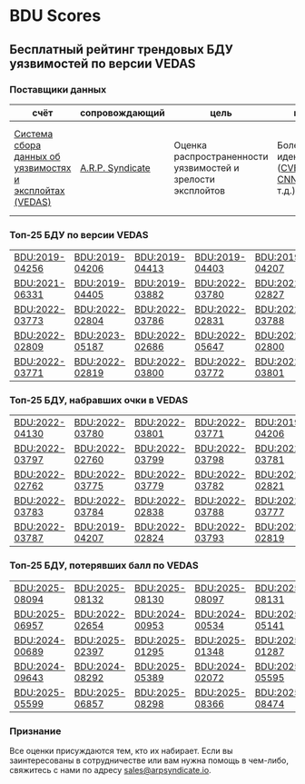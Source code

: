 
# BDU Scores
## Бесплатный рейтинг трендовых БДУ уязвимостей по версии VEDAS

### Поставщики данных
| счёт | cопровождающий | цель | покрытие | определение | частота |
| ----- | ---------- | ------- | -------- | ----------- | --------- |
| [Система сбора данных об уязвимостях и эксплойтах (VEDAS)](https://vedas.arpsyndicate.io) | [A.R.P. Syndicate](https://www.arpsyndicate.io) | Оценка распространенности уязвимостей и зрелости эксплойтов | Более 150 идентификаторов ([CVE](https://github.com/ARPSyndicate/cve-scores), [EUVD](https://github.com/ARPSyndicate/euvd-scores), [CNNVD](https://github.com/ARPSyndicate/cnnvd-scores), [BDU](https://github.com/ARPSyndicate/bdu-scores) и т.д.) | Аналитические данные с открытым исходным кодом (OSINT), полученные от [Exploit Observer](https://www.exploit.observer) | 12-16 часов |



<h3>Топ-25 БДУ по версии VEDAS</h3>

<table>
  <tr>
    <td><a href='https://vedas.arpsyndicate.io/?vuln=BDU:2019-04256'>BDU:2019-04256</a></td>
    <td><a href='https://vedas.arpsyndicate.io/?vuln=BDU:2019-04206'>BDU:2019-04206</a></td>
    <td><a href='https://vedas.arpsyndicate.io/?vuln=BDU:2019-04413'>BDU:2019-04413</a></td>
    <td><a href='https://vedas.arpsyndicate.io/?vuln=BDU:2019-04403'>BDU:2019-04403</a></td>
    <td><a href='https://vedas.arpsyndicate.io/?vuln=BDU:2019-04207'>BDU:2019-04207</a></td>
  </tr>
  <tr>
    <td><a href='https://vedas.arpsyndicate.io/?vuln=BDU:2021-06331'>BDU:2021-06331</a></td>
    <td><a href='https://vedas.arpsyndicate.io/?vuln=BDU:2019-04405'>BDU:2019-04405</a></td>
    <td><a href='https://vedas.arpsyndicate.io/?vuln=BDU:2019-03882'>BDU:2019-03882</a></td>
    <td><a href='https://vedas.arpsyndicate.io/?vuln=BDU:2022-03780'>BDU:2022-03780</a></td>
    <td><a href='https://vedas.arpsyndicate.io/?vuln=BDU:2022-02827'>BDU:2022-02827</a></td>
  </tr>
  <tr>
    <td><a href='https://vedas.arpsyndicate.io/?vuln=BDU:2022-03773'>BDU:2022-03773</a></td>
    <td><a href='https://vedas.arpsyndicate.io/?vuln=BDU:2022-02804'>BDU:2022-02804</a></td>
    <td><a href='https://vedas.arpsyndicate.io/?vuln=BDU:2022-03786'>BDU:2022-03786</a></td>
    <td><a href='https://vedas.arpsyndicate.io/?vuln=BDU:2022-02831'>BDU:2022-02831</a></td>
    <td><a href='https://vedas.arpsyndicate.io/?vuln=BDU:2022-03788'>BDU:2022-03788</a></td>
  </tr>
  <tr>
    <td><a href='https://vedas.arpsyndicate.io/?vuln=BDU:2022-02809'>BDU:2022-02809</a></td>
    <td><a href='https://vedas.arpsyndicate.io/?vuln=BDU:2023-05187'>BDU:2023-05187</a></td>
    <td><a href='https://vedas.arpsyndicate.io/?vuln=BDU:2022-02686'>BDU:2022-02686</a></td>
    <td><a href='https://vedas.arpsyndicate.io/?vuln=BDU:2022-05647'>BDU:2022-05647</a></td>
    <td><a href='https://vedas.arpsyndicate.io/?vuln=BDU:2022-02800'>BDU:2022-02800</a></td>
  </tr>
  <tr>
    <td><a href='https://vedas.arpsyndicate.io/?vuln=BDU:2022-03771'>BDU:2022-03771</a></td>
    <td><a href='https://vedas.arpsyndicate.io/?vuln=BDU:2022-02819'>BDU:2022-02819</a></td>
    <td><a href='https://vedas.arpsyndicate.io/?vuln=BDU:2022-03800'>BDU:2022-03800</a></td>
    <td><a href='https://vedas.arpsyndicate.io/?vuln=BDU:2022-03772'>BDU:2022-03772</a></td>
    <td><a href='https://vedas.arpsyndicate.io/?vuln=BDU:2022-03801'>BDU:2022-03801</a></td>
  </tr>
</table>


<h3>Топ-25 БДУ, набравших очки в VEDAS</h3>

<table>
  <tr>
    <td><a href='https://vedas.arpsyndicate.io/?vuln=BDU:2022-04130'>BDU:2022-04130</a></td>
    <td><a href='https://vedas.arpsyndicate.io/?vuln=BDU:2022-03780'>BDU:2022-03780</a></td>
    <td><a href='https://vedas.arpsyndicate.io/?vuln=BDU:2022-03801'>BDU:2022-03801</a></td>
    <td><a href='https://vedas.arpsyndicate.io/?vuln=BDU:2022-03771'>BDU:2022-03771</a></td>
    <td><a href='https://vedas.arpsyndicate.io/?vuln=BDU:2019-04206'>BDU:2019-04206</a></td>
  </tr>
  <tr>
    <td><a href='https://vedas.arpsyndicate.io/?vuln=BDU:2022-03797'>BDU:2022-03797</a></td>
    <td><a href='https://vedas.arpsyndicate.io/?vuln=BDU:2022-02760'>BDU:2022-02760</a></td>
    <td><a href='https://vedas.arpsyndicate.io/?vuln=BDU:2022-03799'>BDU:2022-03799</a></td>
    <td><a href='https://vedas.arpsyndicate.io/?vuln=BDU:2022-03798'>BDU:2022-03798</a></td>
    <td><a href='https://vedas.arpsyndicate.io/?vuln=BDU:2022-03781'>BDU:2022-03781</a></td>
  </tr>
  <tr>
    <td><a href='https://vedas.arpsyndicate.io/?vuln=BDU:2022-02762'>BDU:2022-02762</a></td>
    <td><a href='https://vedas.arpsyndicate.io/?vuln=BDU:2022-03775'>BDU:2022-03775</a></td>
    <td><a href='https://vedas.arpsyndicate.io/?vuln=BDU:2022-03779'>BDU:2022-03779</a></td>
    <td><a href='https://vedas.arpsyndicate.io/?vuln=BDU:2022-03782'>BDU:2022-03782</a></td>
    <td><a href='https://vedas.arpsyndicate.io/?vuln=BDU:2022-02821'>BDU:2022-02821</a></td>
  </tr>
  <tr>
    <td><a href='https://vedas.arpsyndicate.io/?vuln=BDU:2022-03783'>BDU:2022-03783</a></td>
    <td><a href='https://vedas.arpsyndicate.io/?vuln=BDU:2022-03784'>BDU:2022-03784</a></td>
    <td><a href='https://vedas.arpsyndicate.io/?vuln=BDU:2022-02838'>BDU:2022-02838</a></td>
    <td><a href='https://vedas.arpsyndicate.io/?vuln=BDU:2022-03788'>BDU:2022-03788</a></td>
    <td><a href='https://vedas.arpsyndicate.io/?vuln=BDU:2022-03777'>BDU:2022-03777</a></td>
  </tr>
  <tr>
    <td><a href='https://vedas.arpsyndicate.io/?vuln=BDU:2022-03787'>BDU:2022-03787</a></td>
    <td><a href='https://vedas.arpsyndicate.io/?vuln=BDU:2019-04207'>BDU:2019-04207</a></td>
    <td><a href='https://vedas.arpsyndicate.io/?vuln=BDU:2022-02824'>BDU:2022-02824</a></td>
    <td><a href='https://vedas.arpsyndicate.io/?vuln=BDU:2022-03793'>BDU:2022-03793</a></td>
    <td><a href='https://vedas.arpsyndicate.io/?vuln=BDU:2022-02819'>BDU:2022-02819</a></td>
  </tr>
</table>


<h3>Топ-25 БДУ, потерявших балл по VEDAS</h3>

<table>
  <tr>
    <td><a href='https://vedas.arpsyndicate.io/?vuln=BDU:2025-08094'>BDU:2025-08094</a></td>
    <td><a href='https://vedas.arpsyndicate.io/?vuln=BDU:2025-08132'>BDU:2025-08132</a></td>
    <td><a href='https://vedas.arpsyndicate.io/?vuln=BDU:2025-08130'>BDU:2025-08130</a></td>
    <td><a href='https://vedas.arpsyndicate.io/?vuln=BDU:2025-08097'>BDU:2025-08097</a></td>
    <td><a href='https://vedas.arpsyndicate.io/?vuln=BDU:2025-08131'>BDU:2025-08131</a></td>
  </tr>
  <tr>
    <td><a href='https://vedas.arpsyndicate.io/?vuln=BDU:2025-06957'>BDU:2025-06957</a></td>
    <td><a href='https://vedas.arpsyndicate.io/?vuln=BDU:2022-02654'>BDU:2022-02654</a></td>
    <td><a href='https://vedas.arpsyndicate.io/?vuln=BDU:2024-00953'>BDU:2024-00953</a></td>
    <td><a href='https://vedas.arpsyndicate.io/?vuln=BDU:2024-00534'>BDU:2024-00534</a></td>
    <td><a href='https://vedas.arpsyndicate.io/?vuln=BDU:2025-05141'>BDU:2025-05141</a></td>
  </tr>
  <tr>
    <td><a href='https://vedas.arpsyndicate.io/?vuln=BDU:2024-00689'>BDU:2024-00689</a></td>
    <td><a href='https://vedas.arpsyndicate.io/?vuln=BDU:2025-02397'>BDU:2025-02397</a></td>
    <td><a href='https://vedas.arpsyndicate.io/?vuln=BDU:2025-01295'>BDU:2025-01295</a></td>
    <td><a href='https://vedas.arpsyndicate.io/?vuln=BDU:2025-01348'>BDU:2025-01348</a></td>
    <td><a href='https://vedas.arpsyndicate.io/?vuln=BDU:2025-01287'>BDU:2025-01287</a></td>
  </tr>
  <tr>
    <td><a href='https://vedas.arpsyndicate.io/?vuln=BDU:2024-09643'>BDU:2024-09643</a></td>
    <td><a href='https://vedas.arpsyndicate.io/?vuln=BDU:2024-08292'>BDU:2024-08292</a></td>
    <td><a href='https://vedas.arpsyndicate.io/?vuln=BDU:2025-05389'>BDU:2025-05389</a></td>
    <td><a href='https://vedas.arpsyndicate.io/?vuln=BDU:2024-02072'>BDU:2024-02072</a></td>
    <td><a href='https://vedas.arpsyndicate.io/?vuln=BDU:2025-05595'>BDU:2025-05595</a></td>
  </tr>
  <tr>
    <td><a href='https://vedas.arpsyndicate.io/?vuln=BDU:2025-05599'>BDU:2025-05599</a></td>
    <td><a href='https://vedas.arpsyndicate.io/?vuln=BDU:2025-06857'>BDU:2025-06857</a></td>
    <td><a href='https://vedas.arpsyndicate.io/?vuln=BDU:2025-08298'>BDU:2025-08298</a></td>
    <td><a href='https://vedas.arpsyndicate.io/?vuln=BDU:2025-08366'>BDU:2025-08366</a></td>
    <td><a href='https://vedas.arpsyndicate.io/?vuln=BDU:2025-08474'>BDU:2025-08474</a></td>
  </tr>
</table>


### Признание
Все оценки присуждаются тем, кто их набирает.
Если вы заинтересованы в сотрудничестве или вам нужна помощь в чем-либо, свяжитесь с нами по адресу [sales@arpsyndicate.io](mailto:sales@arpsyndicate.io).

